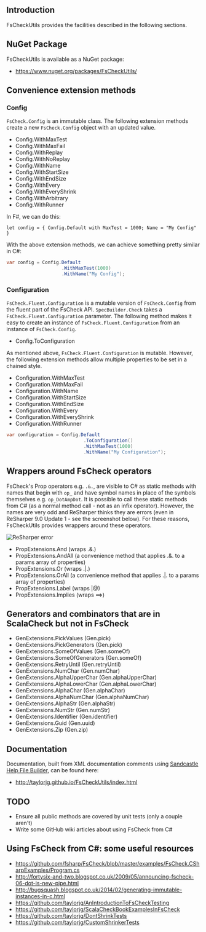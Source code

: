 
## Introduction

FsCheckUtils provides the facilities described in the following sections.

## NuGet Package

FsCheckUtils is available as a NuGet package:

* https://www.nuget.org/packages/FsCheckUtils/

## Convenience extension methods

### Config

<code>FsCheck.Config</code> is an immutable class. The following extension methods create a new
<code>FsCheck.Config</code> object with an updated value.

* Config.WithMaxTest
* Config.WithMaxFail
* Config.WithReplay
* Config.WithNoReplay
* Config.WithName
* Config.WithStartSize
* Config.WithEndSize
* Config.WithEvery
* Config.WithEveryShrink
* Config.WithArbitrary
* Config.WithRunner

In F#, we can do this:

```F#
let config = { Config.Default with MaxTest = 1000; Name = "My Config" }
```

With the above extension methods, we can achieve something pretty similar in C#:

```C#
var config = Config.Default
                    .WithMaxTest(1000)
                    .WithName("My Config");
```

### Configuration

<code>FsCheck.Fluent.Configuration</code> is a mutable version of <code>FsCheck.Config</code>
from the fluent part of the FsCheck API. <code>SpecBuilder.Check</code> takes a <code>FsCheck.Fluent.Configuration</code> parameter.
The following method makes it easy to create an instance of <code>FsCheck.Fluent.Configuration</code> from an instance of <code>FsCheck.Config</code>.

* Config.ToConfiguration

As mentioned above, <code>FsCheck.Fluent.Configuration</code> is mutable.
However, the following extension methods allow multiple properties to be set in a chained
style.

* Configuration.WithMaxTest
* Configuration.WithMaxFail
* Configuration.WithName
* Configuration.WithStartSize
* Configuration.WithEndSize
* Configuration.WithEvery
* Configuration.WithEveryShrink
* Configuration.WithRunner

```C#
var configuration = Config.Default
                            .ToConfiguration()
                            .WithMaxTest(1000)
                            .WithName("My Configuration");
```

## Wrappers around FsCheck operators

FsCheck's Prop operators e.g. <code>.&.</code>, are visible to C# as static methods with names that begin with <code>op&#95;</code> and have symbol names in place of the symbols themselves e.g. <code>op&#95;DotAmpDot</code>. It is possible to call these static methods from C# (as a normal method call - not as an infix operator). However, the names are very odd and ReSharper thinks they are errors (even in ReSharper 9.0 Update 1 - see the screenshot below). For these reasons, FsCheckUtils
provides wrappers around these operators.

![ReSharper error](https://raw.githubusercontent.com/taylorjg/FsCheckUtils/master/Images/ReSharperError.png "ReSharper error")

* PropExtensions.And (wraps .&.)
* PropExtensions.AndAll (a convenience method that applies .&. to a params array of properties)
* PropExtensions.Or (wraps .|.)
* PropExtensions.OrAll (a convenience method that applies .|. to a params array of properties)
* PropExtensions.Label (wraps |@)
* PropExtensions.Implies (wraps ==>)

## Generators and combinators that are in ScalaCheck but not in FsCheck

* GenExtensions.PickValues (Gen.pick)
* GenExtensions.PickGenerators (Gen.pick)
* GenExtensions.SomeOfValues (Gen.someOf)
* GenExtensions.SomeOfGenerators (Gen.someOf)
* GenExtensions.RetryUntil (Gen.retryUntil)
* GenExtensions.NumChar (Gen.numChar)
* GenExtensions.AlphaUpperChar (Gen.alphaUpperChar)
* GenExtensions.AlphaLowerChar (Gen.alphaLowerChar)
* GenExtensions.AlphaChar (Gen.alphaChar)
* GenExtensions.AlphaNumChar (Gen.alphaNumChar)
* GenExtensions.AlphaStr (Gen.alphaStr)
* GenExtensions.NumStr (Gen.numStr)
* GenExtensions.Identifier (Gen.identifier)
* GenExtensions.Guid (Gen.uuid)
* GenExtensions.Zip (Gen.zip)

## Documentation

Documentation, built from XML documentation comments using
[Sandcastle Help File Builder](https://github.com/EWSoftware/SHFB), can be found here:

* http://taylorjg.github.io/FsCheckUtils/index.html

## TODO

* Ensure all public methods are covered by unit tests (only a couple aren't)
* Write some GitHub wiki articles about using FsCheck from C#

## Using FsCheck from C#: some useful resources 

* https://github.com/fsharp/FsCheck/blob/master/examples/FsCheck.CSharpExamples/Program.cs
* http://fortysix-and-two.blogspot.co.uk/2009/05/announcing-fscheck-06-dot-is-new-pipe.html
* http://bugsquash.blogspot.co.uk/2014/02/generating-immutable-instances-in-c.html
* https://github.com/taylorjg/AnIntroductionToFsCheckTesting
* https://github.com/taylorjg/ScalaCheckBookExamplesInFsCheck
* https://github.com/taylorjg/DontShrinkTests
* https://github.com/taylorjg/CustomShrinkerTests
